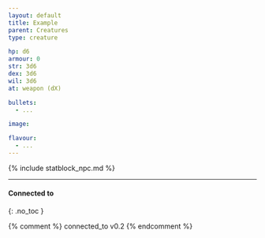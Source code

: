 ```yaml
---
layout: default
title: Example
parent: Creatures
type: creature

hp: d6
armour: 0
str: 3d6
dex: 3d6
wil: 3d6
at: weapon (dX)

bullets:
  - ...

image: 

flavour:
  - ...
---
```


{% include statblock_npc.md %}

---
#### Connected to
{: .no_toc }

<!-- QueryToSerialize: LIST without ID "["+ title + "](https://terra-campaigns.github.io/" + regexreplace(file.path, ".md", "") + ")" + ", from " + regexreplace(file.folder, "^[^\/]*\/", "") FROM ([[]]) OR outgoing([[]]) WHERE (file.path != this.file.path AND title != null) SORT file.folder DESC -->


{% comment %}
connected_to v0.2
{% endcomment %}
